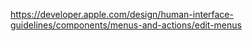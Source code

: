 https://developer.apple.com/design/human-interface-guidelines/components/menus-and-actions/edit-menus